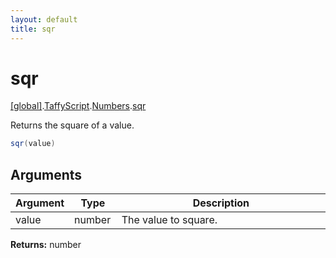 ```yaml
---
layout: default
title: sqr
---
```


# sqr

[\[global\]]({{site.baseurl}}/docs/).[TaffyScript]({{site.baseurl}}/docs/TaffyScript/).[Numbers]({{site.baseurl}}/docs/TaffyScript/Numbers/).[sqr]({{site.baseurl}}/docs/TaffyScript/Numbers/sqr/)

Returns the square of a value.

```cs
sqr(value)
```

## Arguments

<table>
  <col width="15%">
  <col width="15%">
  <thead>
    <tr>
      <th>Argument</th>
      <th>Type</th>
      <th>Description</th>
    </tr>
  </thead>
  <tbody>
    <tr>
      <td>value</td>
      <td>number</td>
      <td>The value to square.</td>
    </tr>
  </tbody>
</table>

**Returns:** number
